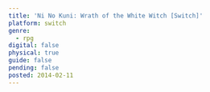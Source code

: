 ```yaml
---
title: 'Ni No Kuni: Wrath of the White Witch [Switch]'
platform: switch
genre:
  - rpg
digital: false
physical: true
guide: false
pending: false
posted: 2014-02-11
---
```

